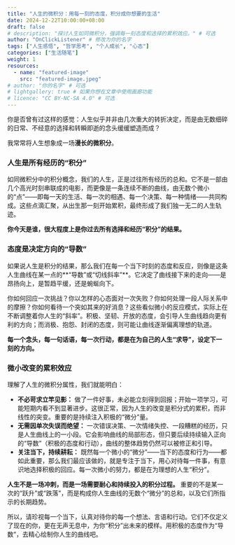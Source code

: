 ```yaml
---
title: "人生的微积分：用每一刻的态度，积分成你想要的生活"
date: 2024-12-22T10:00:00+08:00
draft: false
# description: "探讨人生如同微积分，强调每一刻态度和选择的累积效应。" # 可选
author: "OnClickListener" # 修改为你的名字
tags: ["人生感悟", "哲学思考", "个人成长", "心态"]
categories: ["生活随笔"]
weight: 1
resources:
  - name: "featured-image"
    src: "featured-image.jpeg"
# author: "你的名字" # 可选
# lightgallery: true # 如果你想在文章中使用画廊功能
# licence: "CC BY-NC-SA 4.0" # 可选
---
```


你是否曾有过这样的感觉：人生似乎并非由几次重大的转折决定，而是由无数细碎的日常、不经意的选择和转瞬即逝的念头缓缓塑造而成？

我常常将人生想象成一场**漫长的微积分**。

### 人生是所有经历的“积分”

如同微积分中的积分概念，我们的人生，正是过往所有经历的总和。它不是一部由几个高光时刻串联成的电影，而更像是一条连续不断的曲线，由无数个微小的“点”——即每一天的生活、每一次的相遇、每一个决策、每一种情绪——共同构成。这些点滴汇聚，从出生那一刻开始累积，最终形成了我们独一无二的人生轨迹。

**你今天是谁，很大程度上是你过去所有选择和经历“积分”的结果。**

### 态度是决定方向的“导数”

如果说人生是积分的结果，那么我们在每一个当下时刻的态度和反应，则像是这条人生曲线在某一点的**“导数”或“切线斜率”**。它决定了曲线接下来的走向——是昂扬向上，是暂趋平缓，还是蜿蜒向下。

你如何回应一次挑战？你以怎样的心态面对一次失败？你如何处理一段人际关系中的摩擦？你如何看待一个突如其来的好消息？这些看似微小的反应模式，实际上在不断调整着你人生的“斜率”。积极、坚韧、开放的态度，会引导人生曲线趋向更有利的方向；而消极、抱怨、封闭的态度，则可能让曲线逐渐偏离理想的轨道。

**每一个念头，每一句话语，每一次行动，都是在为自己的人生“求导”，设定下一刻的方向。**

### 微小改变的累积效应

理解了人生的微积分属性，我们就能明白：

*   **不必苛求立竿见影：** 做了一件好事，未必能立刻得到回报；开始一项学习，可能短期内看不到显著进步。这很正常，因为人生的改变是积分式的累积，而非线性的突变。重要的是持续注入积极的“微分”量。
*   **无需因单次失误而绝望：** 一次错误决策、一次情绪失控、一段糟糕的经历，只是人生曲线上的一小段。它会影响曲线的局部形态，但只要后续持续输入正向的“导数”（积极的态度和行动），曲线的整体趋势仍然可以被修正和引导。
*   **关注当下，持续耕耘：** 既然每一个微小的“微分”——当下的态度和行为——都如此重要，那么我们最应该做的，就是专注于当下，用心对待每一件事，有意识地选择积极的回应。每一次微小的努力，都是在为理想的人生“积分”。

**人生不是一场冲刺，而是一场需要耐心和持续投入的积分过程。** 重要的不是某一次的“跃升”或“跌落”，而是构成你人生曲线的无数个“微分”的总和，以及它们所指示的长期趋势。

所以，请珍视每一个当下，认真对待你的每一个想法、言语和行动。它们不仅定义了现在的你，更在无声无息中，为你“积分”出未来的模样。用积极的态度作为“导数”，去精心绘制你人生的曲线吧。
